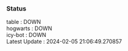 ### Status


table : DOWN  
hogwarts : DOWN  
icy-bot : DOWN  
Latest Update : 2024-02-05 21:06:49.270857
